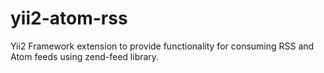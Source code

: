 # yii2-atom-rss
Yii2 Framework extension to provide functionality for consuming RSS and Atom feeds using zend-feed library.
